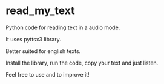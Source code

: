 # read_my_text

Python code for reading text in a audio mode. 

It uses pyttsx3 library.

Better suited for english texts.

Install the library, run the code, copy your text and just listen.

Feel free to use and to improve it!
